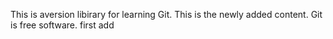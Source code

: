 This is aversion libirary for learning Git.
This is the newly added content.
Git is free software.
first add
